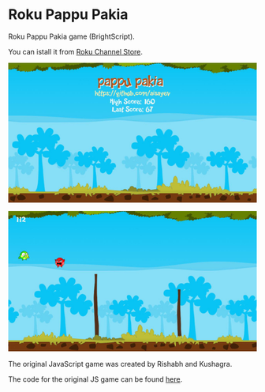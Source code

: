 # Roku Pappu Pakia

Roku Pappu Pakia game (BrightScript).


You can istall it from [Roku Channel Store](https://channelstore.roku.com/en-ot/details/575459/pappu-pakia).


![Roku Pappu Pakia](https://github.com/aisayev/roku-pappu-pakia/blob/master/screenshot/screenshot1.jpg)

![Roku Pappu Pakia](https://github.com/aisayev/roku-pappu-pakia/blob/master/screenshot/screenshot2.jpg)


The original JavaScript game was created by Rishabh and Kushagra.

The code for the original JS game can be found [here](https://github.com/mindd-it/pappu-pakia).
